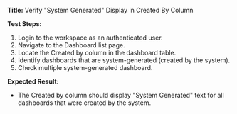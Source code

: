 **Title:** Verify "System Generated" Display in Created By Column

**Test Steps:**
1. Login to the workspace as an authenticated user.
2. Navigate to the Dashboard list page.
3. Locate the Created by column in the dashboard table.
4. Identify dashboards that are system-generated (created by the system).
5. Check multiple system-generated dashboard.

**Expected Result:**
* The Created by column should display "System Generated" text for all dashboards that were created by the system.